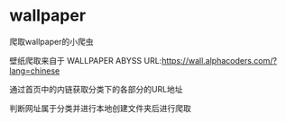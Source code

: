 # wallpaper
爬取wallpaper的小爬虫  

壁纸爬取来自于 WALLPAPER ABYSS URL:https://wall.alphacoders.com/?lang=chinese  

通过首页中的内链获取分类下的各部分的URL地址  

判断网址属于分类并进行本地创建文件夹后进行爬取
